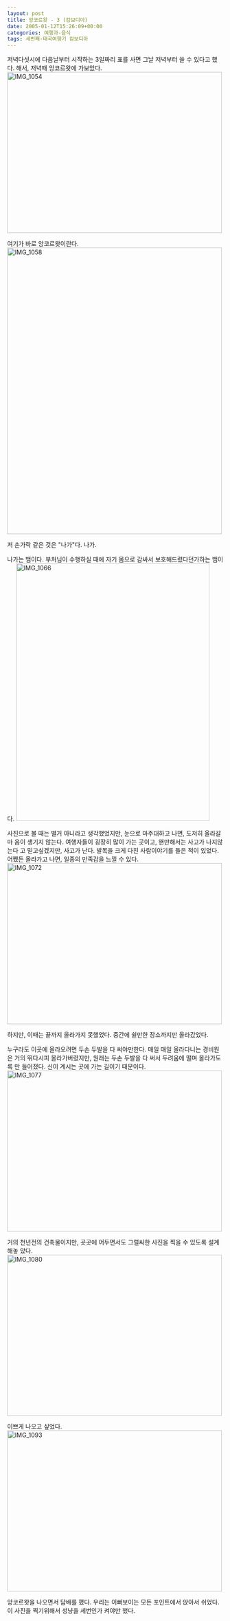 ```yaml
---
layout: post
title: 앙코르왓 - 3 (캄보디아)
date: 2005-01-12T15:26:09+00:00
categories: 여행과-음식
tags: 세번째-태국여행기 캄보디아
---
```

저녁다섯시에 다음날부터 시작하는 3일짜리 표를 사면 그날 저녁부터 쓸 수 있다고 했다. 해서, 저녁때 앙코르왓에 가보았다.
<a href="http://jinto.pe.kr/567/img_1054" rel="attachment wp-att-3214"><img class="alignnone size-full wp-image-3214" src="http://jinto.pe.kr/wp-content/uploads/2005/01/IMG_1054.jpg" alt="IMG_1054" width="500" height="375" /></a>

여기가 바로 앙코르왓이란다.
<a href="http://jinto.pe.kr/567/img_1058" rel="attachment wp-att-3215"><img class="alignnone size-full wp-image-3215" src="http://jinto.pe.kr/wp-content/uploads/2005/01/IMG_1058.jpg" alt="IMG_1058" width="500" height="667" /></a>

저 손가락 같은 것은 "나가"다. 나가.

나가는 뱀이다. 부처님이 수행하실 때에 자기 몸으로 감싸서 보호해드렸다던가하는 뱀이다.
<a href="http://jinto.pe.kr/567/img_1066" rel="attachment wp-att-3217"><img class="alignnone size-full wp-image-3217" src="http://jinto.pe.kr/wp-content/uploads/2005/01/IMG_1066.jpg" alt="IMG_1066" width="450" height="600" /></a>

사진으로 볼 때는 별거 아니라고 생각했었지만, 눈으로 마주대하고 나면, 도저히 올라갈 마 음이 생기지 않는다. 여행자들이 굉장히 많이 가는 곳이고, 왠만해서는 사고가 나지않는다 고 믿고싶겠지만, 사고가 난다. 발목을 크게 다친 사람이야기를 들은 적이 있었다. 어쨌든 올라가고 나면, 일종의 만족감을 느낄 수 있다.
<a href="http://jinto.pe.kr/567/img_1072" rel="attachment wp-att-3219"><img class="alignnone size-full wp-image-3219" src="http://jinto.pe.kr/wp-content/uploads/2005/01/IMG_1072.jpg" alt="IMG_1072" width="500" height="375" /></a>

하지만, 이때는 끝까지 올라가지 못했었다. 중간에 쉴만한 장소까지만 올라갔었다.

누구라도 이곳에 올라오려면 두손 두발을 다 써야만한다. 매일 매일 올라다니는 경비원은 거의 뛰다시피 올라가버렸지만, 원래는 두손 두발을 다 써서 두려움에 떨며 올라가도록 만 들어졌다. 신이 계시는 곳에 가는 길이기 때문이다.
<a href="http://jinto.pe.kr/567/img_1077" rel="attachment wp-att-3220"><img class="alignnone size-full wp-image-3220" src="http://jinto.pe.kr/wp-content/uploads/2005/01/IMG_1077.jpg" alt="IMG_1077" width="500" height="375" /></a>

거의 천년전의 건축물이지만, 곳곳에 어두면서도 그럴싸한 사진을 찍을 수 있도록 설계해놓 았다.
<a href="http://jinto.pe.kr/567/img_1080" rel="attachment wp-att-3221"><img class="alignnone size-full wp-image-3221" src="http://jinto.pe.kr/wp-content/uploads/2005/01/IMG_1080.jpg" alt="IMG_1080" width="500" height="375" /></a>

이쁘게 나오고 싶었다.
<a href="http://jinto.pe.kr/567/img_1093" rel="attachment wp-att-3222"><img class="alignnone size-full wp-image-3222" src="http://jinto.pe.kr/wp-content/uploads/2005/01/IMG_1093.jpg" alt="IMG_1093" width="500" height="375" /></a>

앙코르왓을 나오면서 담배를 폈다. 우리는 이뻐보이는 모든 포인트에서 앉아서 쉬었다. 이 사진을 찍기위해서 성냥을 세번인가 켜야만 했다.

